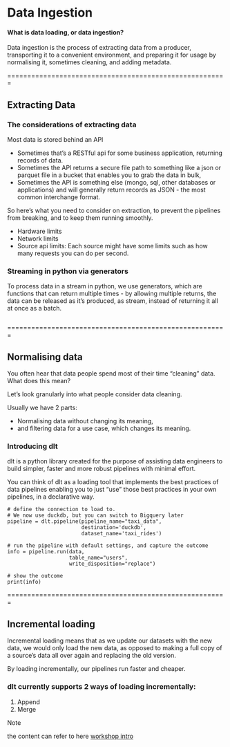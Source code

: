 
# Data Ingestion


#### What is data loading, or data ingestion?
Data ingestion is the process of extracting data from a producer, transporting it to a convenient environment, and preparing it for usage by normalising it, sometimes cleaning, and adding metadata.

=======================================================
## Extracting Data
### The considerations of extracting data
Most data is stored behind an API

- Sometimes that’s a RESTful api for some business application, returning records of data.
- Sometimes the API returns a secure file path to something like a json or parquet file in a bucket that enables you to grab the data in bulk,
- Sometimes the API is something else (mongo, sql, other databases or applications) and will generally return records as JSON - the most common interchange format.

So here’s what you need to consider on extraction, to prevent the pipelines from breaking, and to keep them running smoothly.

- Hardware limits
- Network limits
- Source api limits: Each source might have some limits such as how many requests you can do per second.

### Streaming in python via generators
To process data in a stream in python, we use generators, which are functions that can return multiple times - by allowing multiple returns, the data can be released as it’s produced, as stream, instead of returning it all at once as a batch.

```
```
=======================================================
## Normalising data
You often hear that data people spend most of their time “cleaning” data. What does this mean?

Let’s look granularly into what people consider data cleaning.

Usually we have 2 parts:

- Normalising data without changing its meaning,
- and filtering data for a use case, which changes its meaning.

### Introducing dlt
dlt is a python library created for the purpose of assisting data engineers to build simpler, faster and more robust pipelines with minimal effort.

You can think of dlt as a loading tool that implements the best practices of data pipelines enabling you to just “use” those best practices in your own pipelines, in a declarative way.
```
# define the connection to load to. 
# We now use duckdb, but you can switch to Bigquery later
pipeline = dlt.pipeline(pipeline_name="taxi_data",
						destination='duckdb', 
						dataset_name='taxi_rides')

# run the pipeline with default settings, and capture the outcome
info = pipeline.run(data, 
                    table_name="users", 
                    write_disposition="replace")

# show the outcome
print(info)
```

=======================================================
## Incremental loading
Incremental loading means that as we update our datasets with the new data, we would only load the new data, as opposed to making a full copy of a source’s data all over again and replacing the old version.

By loading incrementally, our pipelines run faster and cheaper.

### dlt currently supports 2 ways of loading incrementally:
   1. Append
   2. Merge




> [!NOTE]
> the content can refer to here [workshop intro ](https://github.com/DataTalksClub/data-engineering-zoomcamp/blob/main/cohorts/2024/workshops/dlt_resources/data_ingestion_workshop.md#the-considerations-of-extracting-data)
